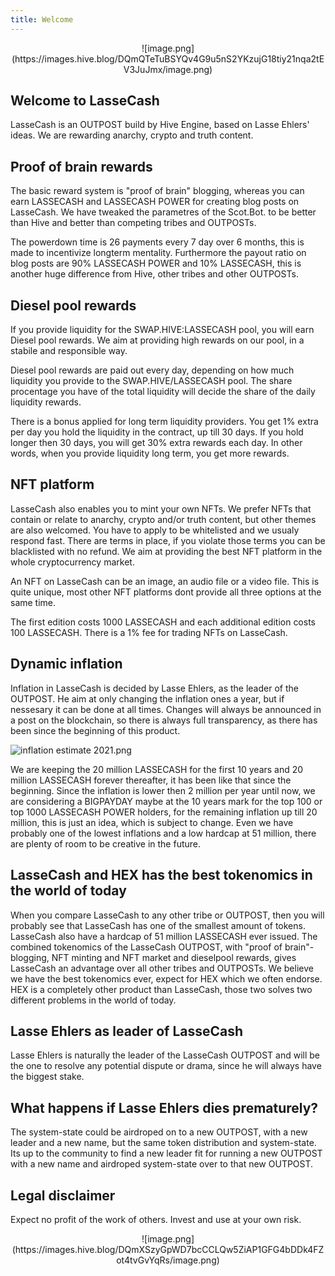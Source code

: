 ```yaml
---
title: Welcome
---
```



<center>![image.png](https://images.hive.blog/DQmQTeTuBSYQv4G9u5nS2YKzujG18tiy21nqa2tEV3JuJmx/image.png)</center>


Welcome to LasseCash
--

LasseCash is an OUTPOST build by Hive Engine, based on Lasse Ehlers' ideas. We are rewarding anarchy, crypto and truth content.

Proof of brain rewards
--

The basic reward system is "proof of brain" blogging, whereas you can earn LASSECASH and LASSECASH POWER for creating blog posts on LasseCash. We have tweaked the parametres of the Scot.Bot. to be better than Hive and better than competing tribes and OUTPOSTs.

The powerdown time is 26 payments every 7 day over 6 months, this is made to incentivize longterm mentality. Furthermore the payout ratio on blog posts are 90% LASSECASH POWER and 10% LASSECASH, this is another huge difference from Hive, other tribes and other OUTPOSTs.





Diesel pool rewards
--

If you provide liquidity for the SWAP.HIVE:LASSECASH pool, you will earn Diesel pool rewards. We aim at providing high rewards on our pool, in a stabile and responsible way. 

Diesel pool rewards are paid out every day, depending on how much liquidity you provide to the SWAP.HIVE/LASSECASH pool. The share procentage you have of the total liquidity will decide the share of the daily liquidity rewards.

There is a bonus applied for long term liquidity providers. You get 1% extra per day you hold the liquidity in the contract, up till 30 days. If you hold longer then 30 days, you will get 30% extra rewards each day. In other words, when you provide liquidity long term, you get more rewards.


NFT platform
--

LasseCash also enables you to mint your own NFTs. We prefer NFTs that contain or relate to anarchy, crypto and/or truth content, but other themes are also welcomed. You have to apply to be whitelisted and we usualy respond fast. There are terms in place, if you violate those terms you can be blacklisted with no refund. We aim at providing the best NFT platform in the whole cryptocurrency market.

An NFT on LasseCash can be an image, an audio file or a video file. This is quite unique, most other NFT platforms dont provide all three options at the same time.

The first edition costs 1000 LASSECASH and each additional edition costs 100 LASSECASH. There is a 1% fee for trading NFTs on LasseCash.


Dynamic inflation
--

Inflation in LasseCash is decided by Lasse Ehlers, as the leader of the OUTPOST. He aim at only changing the inflation ones a year, but if nessesary it can be done at all times. Changes will always be announced in a post on the blockchain, so there is always full transparency, as there has been since the beginning of this product.


![inflation estimate 2021.png](https://files.peakd.com/file/peakd-hive/lasseehlers/23tcNRVyjJSTFUYZdhq7Ty8N3jPXgXMa2oVoTgHAWkkT5A7sycBL8LhsV1xThTni8MMAU.png)

We are keeping the 20 million LASSECASH for the first 10 years and 20 million LASSECASH forever thereafter, it has been like that since the beginning. Since the inflation is lower then 2 million per year until now, we are considering a BIGPAYDAY maybe at the 10 years mark for the top 100 or top 1000 LASSECASH POWER holders, for the remaining inflation up till 20 million, this is just an idea, which is subject to change. Even we have probably one of the lowest inflations and a low hardcap at 51 million, there are plenty of room to be creative in the future.


LasseCash and HEX has the best tokenomics in the world of today
--

When you compare LasseCash to any other tribe or OUTPOST, then you will probably see that LasseCash has one of the smallest amount of tokens. LasseCash also have a hardcap of 51 million LASSECASH ever issued. The combined tokenomics of the LasseCash OUTPOST, with "proof of brain"-blogging, NFT minting and NFT market and dieselpool rewards, gives LasseCash an advantage over all other tribes and OUTPOSTs. We believe we have the best tokenomics ever, expect for HEX which we often endorse. HEX is a completely other product than LasseCash, those two solves two different problems in the world of today.



Lasse Ehlers as leader of LasseCash
--

Lasse Ehlers is naturally the leader of the LasseCash OUTPOST and will be the one to resolve any potential dispute or drama, since he will always have the biggest stake.

What happens if Lasse Ehlers dies prematurely?
--

The system-state could be airdroped on to a new OUTPOST, with a new leader and a new name, but the same token distribution and system-state. Its up to the community to find a new leader fit for running a new OUTPOST with a new name and airdroped system-state over to that new OUTPOST.



Legal disclaimer
--

Expect no profit of the work of others. Invest and use at your own risk.


<center>
![image.png](https://images.hive.blog/DQmXSzyGpWD7bcCCLQw5ZiAP1GFG4bDDk4FZot4tvGvYqRs/image.png)
</center>
